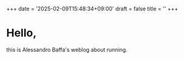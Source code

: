+++
date = '2025-02-09T15:48:34+09:00'
draft = false
title = ''
+++
# Hello,

 this is Alessandro Baffa's weblog about running.